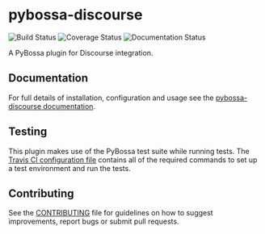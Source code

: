 # pybossa-discourse

![Build Status](https://travis-ci.org/alexandermendes/pybossa-discourse.svg?branch=master)
![Coverage Status](https://coveralls.io/repos/alexandermendes/pybossa-discourse/badge.svg)
![Documentation Status](https://readthedocs.org/projects/pybossa-discourse/badge/?version=latest)

A PyBossa plugin for Discourse integration.


## Documentation

For full details of installation, configuration and usage see
the [pybossa-discourse documentation](http://pybossa-discourse.readthedocs.org/en/latest/).


## Testing

This plugin makes use of the PyBossa test suite while running tests. The
[Travis CI configuration file](.travis.yml) contains all of the required commands to set
up a test environment and run the tests.


## Contributing

See the [CONTRIBUTING](CONTRIBUTING.md) file for guidelines on how to suggest improvements,
report bugs or submit pull requests.
